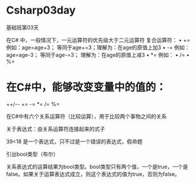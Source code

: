 # Csharp03day
基础班第03天






在C# 中，一般情况下，一元运算符的优先级大于二元运算符
复合运算符：
	• += 例如：age=age+3； 等同于age+=3；理解为：在age的原值上加3
	• -=    例如：age=age-3； 等同于age-=3； 理解为：在age的原值上减3
	• *=  例如：
	• /=
	• %=

在C#中，能够改变变量中的值的：
=
++/--
+=
-=
*=
/=
%=

在C#中有六个关系运算符（比较运算），用于比较两个事物之间的关系

关于表达式：由关系运算符连接起来的式子

39<18 是一个表达式，只不过是一个错误的表达式，假命题

引出bool类型（布尔）

关系表达式的运算结果为bool类型。bool类型只有两个值，一个是true，一个是false。如果关于运算表达式成立，则这个表达式的值为true，否则为false。

